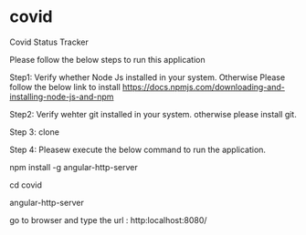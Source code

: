 # covid
Covid Status Tracker

Please follow the below steps to run this application 

Step1: Verify whether Node Js installed in your system. Otherwise Please follow the below link to install https://docs.npmjs.com/downloading-and-installing-node-js-and-npm

Step2: Verify wehter git installed in your system. otherwise please install git.

Step 3: clone 

Step 4: Pleasew execute the below command to run the application.

npm install -g angular-http-server

cd covid

angular-http-server

go to browser and type the url : http:localhost:8080/
